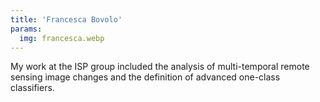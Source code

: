 ```yaml
---
title: 'Francesca Bovolo'
params:
  img: francesca.webp
---
```


My work at the ISP group included the analysis of multi-temporal remote sensing image changes and the definition of advanced one-class classifiers.
